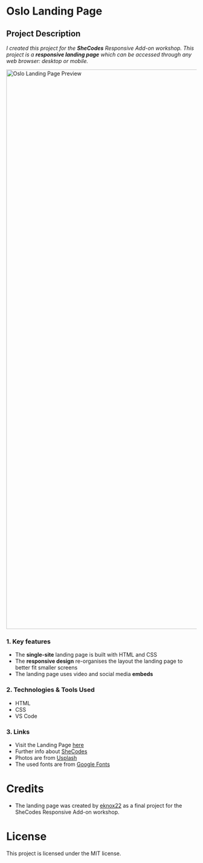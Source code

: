 # Oslo Landing Page

## Project Description

_I created this project for the **SheCodes** Responsive Add-on workshop. This project is a **responsive landing page** which can be accessed through any web browser: desktop or mobile._

<img width="1475" alt="Oslo Landing Page Preview" src="https://github.com/user-attachments/assets/4a26218e-bb55-4e11-af62-fa60ce9ff91e">


### 1. Key features

- The **single-site** landing page is built with HTML and CSS
- The **responsive design** re-organises the layout the landing page to better fit smaller screens
- The landing page uses video and social media **embeds**

### 2. Technologies & Tools Used

- HTML
- CSS
- VS Code

### 3. Links

- Visit the Landing Page [here](https://norway-travel-project-ekc.netlify.app/)
- Further info about [SheCodes](https://www.shecodes.io/)
- Photos are from [Usplash](https://unsplash.com/)
- The used fonts are from [Google Fonts](https://fonts.google.com/)

# Credits

- The landing page was created by [eknox22](https://github.com/eknox22) as a final project for the SheCodes Responsive Add-on workshop.

# License

This project is licensed under the MIT license.
